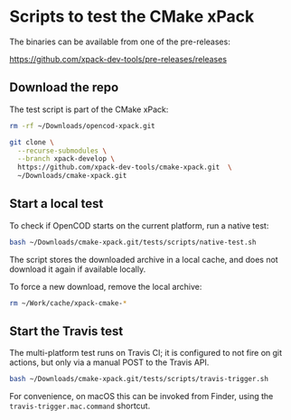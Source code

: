 # Scripts to test the CMake xPack

The binaries can be available from one of the pre-releases:

<https://github.com/xpack-dev-tools/pre-releases/releases>

## Download the repo

The test script is part of the CMake xPack:

```sh
rm -rf ~/Downloads/opencod-xpack.git

git clone \
  --recurse-submodules \
  --branch xpack-develop \
  https://github.com/xpack-dev-tools/cmake-xpack.git  \
  ~/Downloads/cmake-xpack.git
```

## Start a local test

To check if OpenCOD starts on the current platform, run a native test:

```sh
bash ~/Downloads/cmake-xpack.git/tests/scripts/native-test.sh
```

The script stores the downloaded archive in a local cache, and
does not download it again if available locally.

To force a new download, remove the local archive:

```sh
rm ~/Work/cache/xpack-cmake-*
```

## Start the Travis test

The multi-platform test runs on Travis CI; it is configured to not fire on
git actions, but only via a manual POST to the Travis API.

```sh
bash ~/Downloads/cmake-xpack.git/tests/scripts/travis-trigger.sh
```

For convenience, on macOS this can be invoked from Finder, using
the `travis-trigger.mac.command` shortcut.
